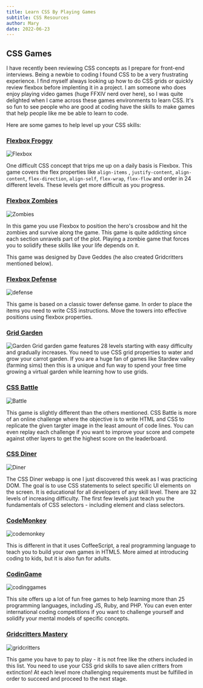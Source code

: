 ```yaml
---
title: Learn CSS By Playing Games
subtitle: CSS Resources
author: Mary
date: 2022-06-23
---
```


## CSS Games

I have recently been reviewing CSS concepts as I prepare for front-end interviews. Being a newbie to coding I found CSS to be a very frustrating experience. I find myself always looking up how to do CSS grids or quickly review flexbox before implenting it in a project. I am someone who does enjoy playing video games (huge FFXIV nerd over here), so I was quite delighted when I came across these games environments to learn CSS. It's so fun to see people who are good at coding have the skills to make games that help people like me be able to learn to code.

Here are some games to help level up your CSS skills:

### [Flexbox Froggy](http://flexboxfroggy.com/)

![Flexbox](froggy.png)

One difficult CSS concept that trips me up on a daily basis is Flexbox. This game covers the flex properties like `align-items` , `justify-content`, `align-content`, `flex-direction`, `align-self`, `flex-wrap`, `flex-flow` and order in 24 different levels. These levels get more difficult as you progress.

### [Flexbox Zombies](https://mastery.games/post/flexboxzombies2/)

![Zombies](zombies.png)

In this game you use Flexbox to position the hero's crossbow and hit the zombies and survive along the game. This game is quite addicting since each section unravels part of the plot. Playing a zombie game that forces you to solidify these skills like your life depends on it.

This game was designed by Dave Geddes (he also created Gridcritters mentioned below).

### [Flexbox Defense](http://www.flexboxdefense.com/)

![defense](flexbox-defense.png)

This game is based on a classic tower defense game. In order to place the items you need to write CSS instructions. Move the towers into effective positions using flexbox properties.

### [Grid Garden](https://cssgridgarden.com/)

![Garden](grid-garden.png)
Grid garden game features 28 levels starting with easy difficulty and gradually increases. You need to use CSS grid properties to water and grow your carrot garden. If you are a huge fan of games like Stardew valley (farming sims) then this is a unique and fun way to spend your free time growing a virtual garden while learning how to use grids.

### [CSS Battle](https://cssbattle.dev/)

![Battle](css-battle.png)

This game is slightly different than the others mentioned. CSS Battle is more of an online challenge where the objective is to write HTML and CSS to replicate the given targter image in the least amount of code lines. You can even replay each challenge if you want to improve your score and compete against other layers to get the highest score on the leaderboard.

### [CSS Diner](https://flukeout.github.io/)

![Diner](css-diner.png)

The CSS Diner webapp is one I just discovered this week as I was practicing DOM. The goal is to use CSS statements to select specific UI elements on the screen. It is educational for all developers of any skill level. There are 32 levels of increasing difficulty. The first few levels just teach you the fundamentals of CSS selectors - including element and class selectors.

### [CodeMonkey](https://www.codemonkey.com/)

![codemonkey](code-monkey.png)

This is different in that it uses CoffeeScript, a real programming language to teach you to build your own games in HTML5. More aimed at introducing coding to kids, but it is also fun for adults.

### [CodinGame](https://www.codingame.com/start)

![codinggames](coding-games.png)

This site offers up a lot of fun free games to help learning more than 25 programming languages, including JS, Ruby, and PHP. You can even enter international coding competitions if you want to challenge yourself and solidify your mental models of specific concepts.

### [Gridcritters Mastery](https://gridcritters.com/)

![gridcritters](cssgrid.png)

This game you have to pay to play - it is not free like the others included in this list. You need to use your CSS grid skills to save alien critters from extinction! At each level more challenging requirements must be fulfilled in order to succeed and proceed to the next stage.
